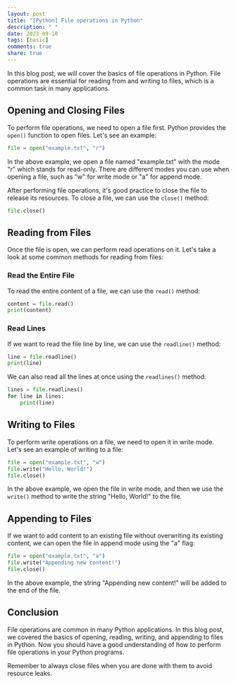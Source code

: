 ```yaml
---
layout: post
title: "[Python] File operations in Python"
description: " "
date: 2023-09-10
tags: [basic]
comments: true
share: true
---
```


In this blog post, we will cover the basics of file operations in Python. File operations are essential for reading from and writing to files, which is a common task in many applications.

## Opening and Closing Files

To perform file operations, we need to open a file first. Python provides the `open()` function to open files. Let's see an example:

```python
file = open("example.txt", "r")
```

In the above example, we open a file named "example.txt" with the mode "r" which stands for read-only. There are different modes you can use when opening a file, such as "w" for write mode or "a" for append mode.

After performing file operations, it's good practice to close the file to release its resources. To close a file, we can use the `close()` method:

```python
file.close()
```

## Reading from Files

Once the file is open, we can perform read operations on it. Let's take a look at some common methods for reading from files:

### Read the Entire File

To read the entire content of a file, we can use the `read()` method:

```python
content = file.read()
print(content)
```

### Read Lines

If we want to read the file line by line, we can use the `readline()` method:

```python
line = file.readline()
print(line)
```

We can also read all the lines at once using the `readlines()` method:

```python
lines = file.readlines()
for line in lines:
    print(line)
```

## Writing to Files

To perform write operations on a file, we need to open it in write mode. Let's see an example of writing to a file:

```python
file = open("example.txt", "w")
file.write("Hello, World!")
file.close()
```

In the above example, we open the file in write mode, and then we use the `write()` method to write the string "Hello, World!" to the file.

## Appending to Files

If we want to add content to an existing file without overwriting its existing content, we can open the file in append mode using the "a" flag:

```python
file = open("example.txt", "a")
file.write("Appending new content!")
file.close()
```

In the above example, the string "Appending new content!" will be added to the end of the file.

## Conclusion

File operations are common in many Python applications. In this blog post, we covered the basics of opening, reading, writing, and appending to files in Python. Now you should have a good understanding of how to perform file operations in your Python programs.

Remember to always close files when you are done with them to avoid resource leaks.